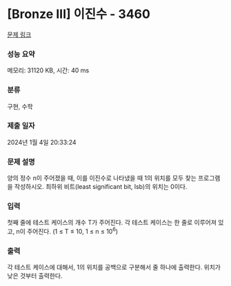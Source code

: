 # [Bronze III] 이진수 - 3460 

[문제 링크](https://www.acmicpc.net/problem/3460) 

### 성능 요약

메모리: 31120 KB, 시간: 40 ms

### 분류

구현, 수학

### 제출 일자

2024년 1월 4일 20:33:24

### 문제 설명

<p>양의 정수 n이 주어졌을 때, 이를 이진수로 나타냈을 때 1의 위치를 모두 찾는 프로그램을 작성하시오. 최하위 비트(least significant bit, lsb)의 위치는 0이다.</p>

### 입력 

 <p>첫째 줄에 테스트 케이스의 개수 T가 주어진다. 각 테스트 케이스는 한 줄로 이루어져 있고, n이 주어진다. (1 ≤ T ≤ 10, 1 ≤ n ≤ 10<sup>6</sup>)</p>

### 출력 

 <p>각 테스트 케이스에 대해서, 1의 위치를 공백으로 구분해서 줄 하나에 출력한다. 위치가 낮은 것부터 출력한다.</p>

